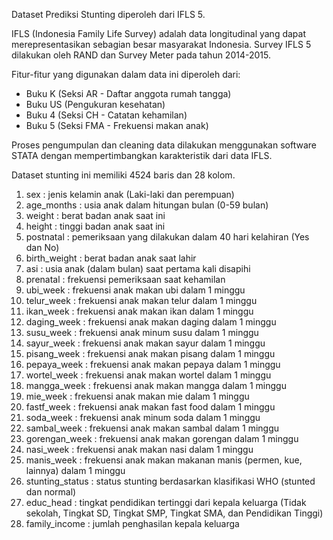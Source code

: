 Dataset Prediksi Stunting diperoleh dari IFLS 5.

IFLS (Indonesia Family Life Survey) adalah data longitudinal yang dapat merepresentasikan sebagian besar masyarakat Indonesia.
Survey IFLS 5 dilakukan oleh RAND dan Survey Meter pada tahun 2014-2015.

Fitur-fitur yang digunakan dalam data ini diperoleh dari:
- Buku K (Seksi AR - Daftar anggota rumah tangga)
- Buku US (Pengukuran kesehatan)
- Buku 4 (Seksi CH - Catatan kehamilan)
- Buku 5 (Seksi FMA - Frekuensi makan anak)

Proses pengumpulan dan cleaning data dilakukan menggunakan software STATA dengan mempertimbangkan karakteristik dari data IFLS.

Dataset stunting ini memiliki 4524 baris dan 28 kolom.
1. sex : jenis kelamin anak (Laki-laki dan perempuan)
2. age_months : usia anak dalam hitungan bulan (0-59 bulan)
3. weight : berat badan anak saat ini
4. height : tinggi badan anak saat ini
5. postnatal : pemeriksaan yang dilakukan dalam 40 hari kelahiran (Yes dan No)
6. birth_weight : berat badan anak saat lahir
7. asi : usia anak (dalam bulan) saat pertama kali disapihi
8. prenatal : frekuensi pemeriksaan saat kehamilan
9. ubi_week : frekuensi anak makan ubi dalam 1 minggu
10. telur_week : frekuensi anak makan telur dalam 1 minggu
11. ikan_week : frekuensi anak makan ikan dalam 1 minggu
12. daging_week : frekuensi anak makan daging dalam 1 minggu
13. susu_week : frekuensi anak minum susu dalam 1 minggu
14. sayur_week : frekuensi anak makan sayur dalam 1 minggu
15. pisang_week : frekuensi anak makan pisang dalam 1 minggu
16. pepaya_week : frekuensi anak makan pepaya dalam 1 minggu
17. wortel_week : frekuensi anak makan wortel dalam 1 minggu
18. mangga_week : frekuensi anak makan mangga dalam 1 minggu
19. mie_week : frekuensi anak makan mie dalam 1 minggu
20. fastf_week : frekuensi anak makan fast food dalam 1 minggu
21. soda_week : frekuensi anak minum soda dalam 1 minggu
22. sambal_week : frekuensi anak makan sambal dalam 1 minggu
23. gorengan_week : frekuensi anak makan gorengan dalam 1 minggu
24. nasi_week : frekuensi anak makan nasi dalam 1 minggu
25. manis_week : frekuensi anak makan makanan manis (permen, kue, lainnya) dalam 1 minggu
26. stunting_status : status stunting berdasarkan klasifikasi WHO (stunted dan normal)
27. educ_head : tingkat pendidikan tertinggi dari kepala keluarga (Tidak sekolah, Tingkat SD, Tingkat SMP, Tingkat SMA, dan Pendidikan Tinggi)
28. family_income : jumlah penghasilan kepala keluarga
